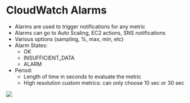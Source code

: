# CloudWatch Alarms

- Alarms are used to trigger notifications for any metric
- Alarms can go to Auto Scaling, EC2 actions, SNS notifications
- Various options (sampling, %, max, min, etc)
- Alarm States:
    - OK
    - INSUFFICIENT_DATA
    - ALARM
- Period:
    - Length of time in seconds to evaluate the metric
    - High resolution custom metrics: can only choose 10 sec or 30 sec

![](2020-01-01-13-55-37.png)